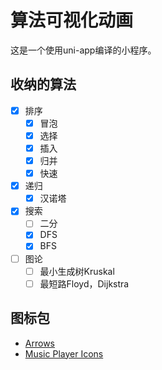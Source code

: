 # 算法可视化动画

这是一个使用uni-app编译的小程序。

## 收纳的算法

+ [x] 排序
  + [x] 冒泡
  + [x] 选择
  + [x] 插入
  + [x] 归并
  + [x] 快速

+ [x] 递归
  + [x] 汉诺塔

+ [x] 搜索
  + [ ] 二分
  + [x] DFS
  + [x] BFS
  
+ [ ] 图论
  + [ ] 最小生成树Kruskal
  + [ ] 最短路Floyd，Dijkstra

## 图标包

+ [Arrows](https://www.flaticon.com/packs/arrows-20)
+ [Music Player Icons](https://www.flaticon.com/packs/music-player-icons-2)